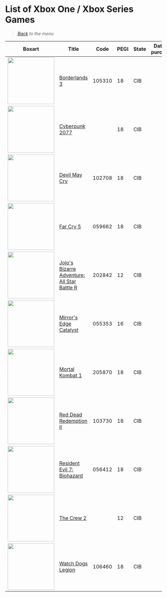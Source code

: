 # List of Xbox One / Xbox Series Games


> *[Back](../games.md) to the menu*



| Boxart | Title | Code | PEGI | State | Date of purchase | Score Metacritic | Description |  
| --- | --- | --- | --- | --- | --- | --- | --- |
| <img src="https://images.launchbox-app.com//79ac4db8-9a45-4fbe-90d4-2ebe418da487.jpg" width="150"> | [Borderlands 3](https://fr.wikipedia.org/wiki/Borderlands_3) | 105310 | 18 | CIB | | 82 | |
| <img src="https://images.launchbox-app.com//c4a6d10b-87c7-4046-b5f3-ee889c033744.png" width="150"> | [Cyberpunk 2077](https://fr.wikipedia.org/wiki/Cyberpunk_2077) | | 18 | CIB | | 87 | Edition Day One |
| <img src="https://images.launchbox-app.com//fb74eabc-264b-470c-9d7e-26708baa9d69.jpg" width="150"> | [Devil May Cry](https://en.wikipedia.org/wiki/Devil_May_Cry_5) | 102708 | 18 | CIB | | 87 | |
| <img src="https://images.launchbox-app.com//6c89bc94-e24d-4fee-873c-05907f66c6cb.jpg" width="150"> | [Far Cry 5](https://en.wikipedia.org/wiki/Far_Cry_5) | 059662 | 18 | CIB | | 82 | |
| <img src="https://images.launchbox-app.com//41531cde-d14d-4861-b4c4-ea364d7a1856.jpg" width="150"> | [Jojo's Bizarre Adventure: All Star Battle R](https://en.wikipedia.org/wiki/JoJo%27s_Bizarre_Adventure:_All_Star_Battle#Remastered) | 202842 | 12 | CIB | | 75 | |
| <img src="https://images.launchbox-app.com//10bab74a-6395-46a5-915e-a8c73104fc45.jpg" width="150"> | [Mirror's Edge Catalyst](https://en.wikipedia.org/wiki/Mirror%27s_Edge_Catalyst) | 055353 | 16 | CIB | | 72 | |
| <img src="https://images.launchbox-app.com//2211381c-8091-42b5-8b94-a761a28e2528.jpg" width="150"> | [Mortal Kombat 1](https://en.wikipedia.org/wiki/Mortal_Kombat_1) | 205870 | 18 | CIB | | 84 | |
| <img src="https://images.launchbox-app.com//421d56b1-cd04-48b2-83b0-1fdeccdefc36.jpg" width="150"> | [Red Dead Redemption II](https://en.wikipedia.org/wiki/Red_Dead_Redemption_2) | 103730 | 18 | CIB | | 97 | |
| <img src="https://images.launchbox-app.com//711ae3d4-584e-44a4-b159-87e0644461a1.jpg" width="150"> | [Resident Evil 7: Biohazard](https://en.wikipedia.org/wiki/Resident_Evil_7:_Biohazard) | 056412 | 18 | CIB | | 86 | |
| <img src="https://images.launchbox-app.com//b48aef5f-1331-4fb8-9fe6-67d4aa34a1cd.jpg" width="150"> | [The Crew 2](https://fr.wikipedia.org/wiki/The_Crew_2) | | 12 | CIB | | 69 | Deluxe Edition |
| <img src="https://images.launchbox-app.com//855b7410-be98-42ca-bd47-e3eac778e4f6.jpg" width="150"> | [Watch Dogs Legion](https://en.wikipedia.org/wiki/Watch_Dogs:_Legion) | 106460 | 18 | CIB | | 76 | Limited Edition |
